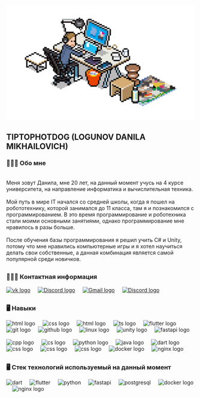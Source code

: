 ![MasterHead](https://raw.githubusercontent.com/rybakooov/rybakov/master/assets/images/pixel-man.gif)

## TIPTOPHOTDOG (LOGUNOV DANILA MIKHAILOVICH)

<h3>👨🏻‍🎓 Обо мне </h3>

<div align="left">
  <br> Меня зовут Данила, мне 20 лет, на данный момент учусь на 4 курсе университета, на направление информатика и вычислительная техника. </br>
  <br> Мой путь в мире IT начался со средней школы, когда я пошел на робототехнику, которой занимался до 11 класса, там я и познакомился с программированием. В это время программирование и роботехника стали моими основными занятиями, однако программирование мне нравилось в разы больше. </br>
  <br> После обучения базы программирования я решил учить C# и Unity, потому что мне нравились компьютерные игры и я хотел научиться делать свои собственные, а данная комбинация является самой популярной среди новичков.</br>
</div>

##

<h3>🧑🏻‍💻 Контактная информация </h3>

<div align="left">
  <a href="https://vk.com/dm_logunov"><img src="https://github.com/gauravghongde/social-icons/blob/master/SVG/White/VK_white.svg" height="45" alt="vk logo" /></a>
  <img width="12" />
  <a href="https://discord.gg/UXqd72F3Bx"><img src="https://github.com/gauravghongde/social-icons/blob/master/SVG/White/Discord_white.svg" height="45" alt="Discord logo" /></a>
  <img width="12" />
   <a href="mailto:logunov.danila.2005@gmail.com"><img src="https://github.com/gauravghongde/social-icons/blob/master/SVG/White/Gmail_white.svg" height="45" alt="Gmail logo" /></a>
  <img width="12" />
  <a href="https://t.me/logunov_danila"><img src="https://github.com/gauravghongde/social-icons/blob/master/SVG/White/Telegram_white.svg" height="45" alt="Discord logo" /></a>
  <img width="12" />
</div>

##

<h3>🖥️ Навыки </h3>
<div align="left">
  <img src="https://skillicons.dev/icons?i=html" height="45" alt="html logo"  />
  <img width="12" />
  <img src="https://skillicons.dev/icons?i=css" height="45" alt="css logo"  />
  <img width="12" />
  <img src="https://skillicons.dev/icons?i=js" height="45" alt="html logo"  />
  <img width="12" /> 
  <img src="https://skillicons.dev/icons?i=ts" height="45" alt="ts logo"  />
  <img width="12" />
  <img src="https://skillicons.dev/icons?i=flutter" height="45" alt="flutter logo"  />
  <img width="12" />
</div>
<div align="left">
  <img src="https://skillicons.dev/icons?i=git" height="45" alt="git logo"  />
  <img width="12" />
  <img src="https://skillicons.dev/icons?i=github" height="45" alt="github logo"  />
  <img width="12" />
  <img src="https://skillicons.dev/icons?i=linux" height="45" alt="linux logo"  />
  <img width="12" />
  <img src="https://skillicons.dev/icons?i=unity" height="45" alt="unity logo"  />
  <img width="12" />
  <img src="https://skillicons.dev/icons?i=fastapi" height="45" alt="fastapi logo"  />
  <img width="12" />
</div>
<div align="left">
  <img src="https://skillicons.dev/icons?i=cpp" height="45" alt="cpp logo"  />
  <img width="12" />
  <img src="https://skillicons.dev/icons?i=cs" height="45" alt="cs logo"  />
  <img width="12" />
  <img src="https://skillicons.dev/icons?i=python" height="45" alt="python logo"  />
  <img width="12" />
  <img src="https://skillicons.dev/icons?i=java" height="45" alt="java logo"  />
  <img width="12" />
  <img src="https://skillicons.dev/icons?i=dart" height="45" alt="dart logo"  />
  <img width="12" />
</div>
<div align="left">
  <img src="https://skillicons.dev/icons?i=postgresql" height="45" alt="css logo"  />
  <img width="12" />
  <img src="https://skillicons.dev/icons?i=mysql" height="45" alt="css logo"  />
  <img width="12" />
  <img src="https://skillicons.dev/icons?i=mongodb" height="45" alt="css logo"  />
  <img width="12" />
  <img src="https://skillicons.dev/icons?i=docker" height="45" alt="docker logo"  />
  <img width="12" />
  <img src="https://skillicons.dev/icons?i=nginx" height="45" alt="nginx logo"  />
  <img width="12" />
</div>

##

<h3>🖥️ Стек технологий используемый на данный момент </h3>
<div align="left">
  <img src="https://skillicons.dev/icons?i=dart" height="45" alt="dart"  />
  <img width="12" />
  <img src="https://skillicons.dev/icons?i=flutter" height="45" alt="flutter"  />
  <img width="12" />
  <img src="https://skillicons.dev/icons?i=python" height="45" alt="python"  />
  <img width="12" />
  <img src="https://skillicons.dev/icons?i=fastapi" height="45" alt="fastapi"  />
  <img width="12" />
  <img src="https://skillicons.dev/icons?i=postgresql" height="45" alt="postgresql"  />
  <img width="12" />
  <img src="https://skillicons.dev/icons?i=docker" height="45" alt="docker logo"  />
  <img width="12" />
  <img src="https://skillicons.dev/icons?i=nginx" height="45" alt="nginx logo"  />
  <img width="12" />
</div>
